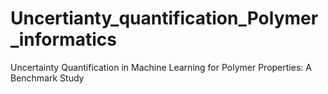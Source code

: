 # Uncertianty_quantification_Polymer_informatics
Uncertainty Quantification in Machine Learning for Polymer Properties: A Benchmark Study
